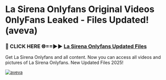 # La Sirena Onlyfans Original Videos 0nlyFans Leaked - Files Updated! (aveva)

<h3>🔴 CLICK HERE 🌐==►► <a href="https://best4dudes.click/HH4t6V" rel="nofollow">La Sirena Onlyfans Updated Files</a></h3>

Get La Sirena Onlyfans and all content. Now you can access all videos and pictures of La Sirena Onlyfans. New Updated Files 2025!

[![aveva](https://github.com/user-attachments/assets/8c521d6e-e6e3-4a75-9320-d58ab9d79d5b)](https://best4dudes.click/HH4t6V)
